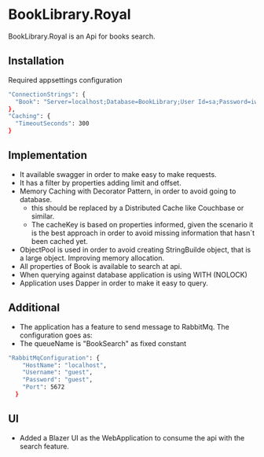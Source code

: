 # BookLibrary.Royal

BookLibrary.Royal is an Api for books search.

## Installation

Required appsettings configuration

```bash
"ConnectionStrings": {
  "Book": "Server=localhost;Database=BookLibrary;User Id=sa;Password=iwannarock;TrustServerCertificate=True;MultipleActiveResultSets=true"
},
"Caching": {
  "TimeoutSeconds": 300
}
```

## Implementation

- It available swagger in order to make easy to make requests.
- It has a filter by properties adding limit and offset.
- Memory Caching with Decorator Pattern, in order to avoid going to database.
  - this should be replaced by a Distributed Cache like Couchbase or similar.
  - The cacheKey is based on properties informed, given the scenario it is the best approach in order to avoid missing information that hasn´t been cached yet.
- ObjectPool is used in order to avoid creating StringBuilde object, that is a large object. Improving memory allocation.
- All properties of Book is available to search at api.
- When querying against database application is using WITH (NOLOCK)
- Application uses Dapper in order to make it easy to query.

## Additional
  - The application has a feature to send message to RabbitMq. The configuration goes as:
  - The queueName is "BookSearch" as fixed constant
  
```bash
"RabbitMqConfiguration": {
    "HostName": "localhost",
    "Username": "guest",
    "Password": "guest",
    "Port": 5672
  }
```


## UI
- Added a Blazer UI as the WebApplication to consume the api with the search feature.